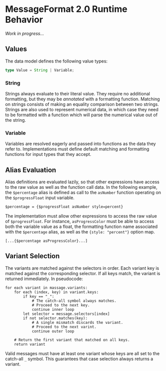 # MessageFormat 2.0 Runtime Behavior

_Work in progress..._

## Values

The data model defines the following value types:

```ts
type Value = String | Variable;
```

### String

Strings always evaluate to their literal value. They require no additional formatting, but they may be _annotated_ with a formatting function. Matching on strings consists of making an equality comparison between two strings. Strings are also used to represent numerical data, in which case they need to be formatted with a function which will parse the numerical value out of the string.

### Variable

Variables are resolved eagerly and passed into functions as the data they refer to. Implementations must define default matching and formatting functions for input types that they accept.

## Alias Evaluation

Alias definitions are evaluated lazily, so that other expressions have access to the raw value as well as the function call data. In the following example, the `$percentage` alias is defined as call to the `asNumber` function operating on the `$progressFloat` input variable.

    $percentage = {$progressFloat asNumber style=percent}

The implementation must allow other expressions to access the raw value of `$progressFloat`. For instance, `asProgressColor` must be able to access both the variable value as a float, the formatting function name associated with the `$percentage` alias, as well as the `{style: "percent"}` option map.

    [...{$percentage asProgressColor}...]

## Variant Selection

The variants are matched against the selectors in order. Each variant key is matched against the corresponding selector. If all keys match, the variant is returned immediately. In pseudocode:

    for each variant in massage.variants:
        for each (index, key) in variant.keys:
            if key == "_":
                # The catch-all symbol always matches.
                # Proceed to the next key.
                continue inner loop
            let selector = message.selectors[index]
            if not selector.matches(key):
                # A single mismatch discards the variant.
                # Proceed to the next varint.
                continue outer loop

        # Return the first variant that matched on all keys.
        return variant

Valid messages must have at least one variant whose keys are all set to the catch-all `_` symbol. This guarantees that case selection always returns a variant.



